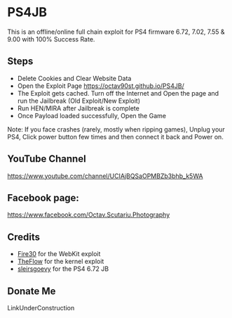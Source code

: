 # PS4JB

This is an offline/online full chain exploit for PS4 firmware 6.72, 7.02, 7.55 & 9.00 with 100% Success Rate.

## Steps

* Delete Cookies and Clear Website Data
* Open the Exploit Page https://octav90st.github.io/PS4JB/
* The Exploit gets cached. Turn off the Internet and Open the page and run the Jailbreak (Old Exploit/New Exploit)
* Run HEN/MIRA after Jailbreak is complete
* Once Payload loaded successfully, Open the Game

Note: If you face crashes (rarely, mostly when ripping games), Unplug your PS4, Click power button few times and then connect it back and Power on.

## YouTube Channel

https://www.youtube.com/channel/UCIAjBQSaOPMBZb3bhb_k5WA

## Facebook page:

https://www.facebook.com/Octav.Scutariu.Photography

## Credits

* [Fire30](https://github.com/Fire30/bad_hoist) for the WebKit exploit
* [TheFlow](https://hackerone.com/reports/826026) for the kernel exploit
* [sleirsgoevy](https://github.com/sleirsgoevy/ps4jb) for the PS4 6.72 JB

## Donate Me

LinkUnderConstruction

